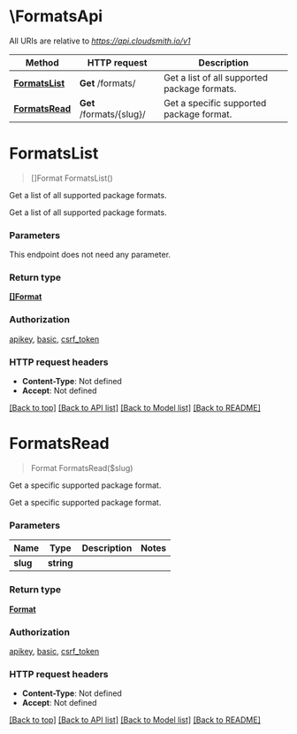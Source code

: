 # \FormatsApi

All URIs are relative to *https://api.cloudsmith.io/v1*

Method | HTTP request | Description
------------- | ------------- | -------------
[**FormatsList**](FormatsApi.md#FormatsList) | **Get** /formats/ | Get a list of all supported package formats.
[**FormatsRead**](FormatsApi.md#FormatsRead) | **Get** /formats/{slug}/ | Get a specific supported package format.


# **FormatsList**
> []Format FormatsList()

Get a list of all supported package formats.

Get a list of all supported package formats.


### Parameters
This endpoint does not need any parameter.

### Return type

[**[]Format**](Format.md)

### Authorization

[apikey](../README.md#apikey), [basic](../README.md#basic), [csrf_token](../README.md#csrf_token)

### HTTP request headers

 - **Content-Type**: Not defined
 - **Accept**: Not defined

[[Back to top]](#) [[Back to API list]](../README.md#documentation-for-api-endpoints) [[Back to Model list]](../README.md#documentation-for-models) [[Back to README]](../README.md)

# **FormatsRead**
> Format FormatsRead($slug)

Get a specific supported package format.

Get a specific supported package format.


### Parameters

Name | Type | Description  | Notes
------------- | ------------- | ------------- | -------------
 **slug** | **string**|  | 

### Return type

[**Format**](Format.md)

### Authorization

[apikey](../README.md#apikey), [basic](../README.md#basic), [csrf_token](../README.md#csrf_token)

### HTTP request headers

 - **Content-Type**: Not defined
 - **Accept**: Not defined

[[Back to top]](#) [[Back to API list]](../README.md#documentation-for-api-endpoints) [[Back to Model list]](../README.md#documentation-for-models) [[Back to README]](../README.md)

